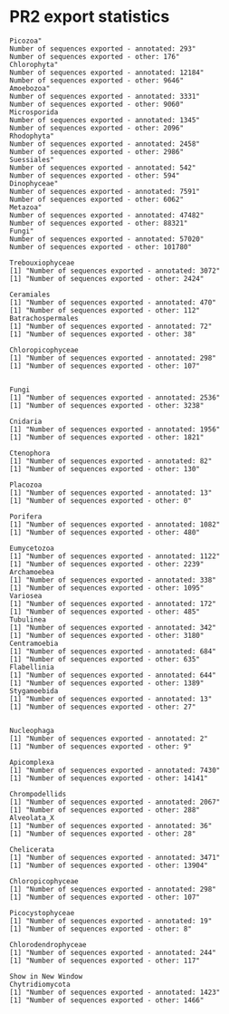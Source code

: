 # PR2 export statistics

    Picozoa"
    Number of sequences exported - annotated: 293"
    Number of sequences exported - other: 176"
    Chlorophyta"
    Number of sequences exported - annotated: 12184"
    Number of sequences exported - other: 9646"
    Amoebozoa"
    Number of sequences exported - annotated: 3331"
    Number of sequences exported - other: 9060"
    Microsporida 
    Number of sequences exported - annotated: 1345"
    Number of sequences exported - other: 2096"
    Rhodophyta"
    Number of sequences exported - annotated: 2458"
    Number of sequences exported - other: 2986"
    Suessiales"
    Number of sequences exported - annotated: 542"
    Number of sequences exported - other: 594"
    Dinophyceae"
    Number of sequences exported - annotated: 7591"
    Number of sequences exported - other: 6062"
    Metazoa"
    Number of sequences exported - annotated: 47482"
    Number of sequences exported - other: 88321"
    Fungi"
    Number of sequences exported - annotated: 57020"
    Number of sequences exported - other: 101780"

    Trebouxiophyceae 
    [1] "Number of sequences exported - annotated: 3072"
    [1] "Number of sequences exported - other: 2424"

    Ceramiales 
    [1] "Number of sequences exported - annotated: 470"
    [1] "Number of sequences exported - other: 112"
    Batrachospermales 
    [1] "Number of sequences exported - annotated: 72"
    [1] "Number of sequences exported - other: 38"

    Chloropicophyceae 
    [1] "Number of sequences exported - annotated: 298"
    [1] "Number of sequences exported - other: 107"


    Fungi 
    [1] "Number of sequences exported - annotated: 2536"
    [1] "Number of sequences exported - other: 3238"

    Cnidaria 
    [1] "Number of sequences exported - annotated: 1956"
    [1] "Number of sequences exported - other: 1821"

    Ctenophora 
    [1] "Number of sequences exported - annotated: 82"
    [1] "Number of sequences exported - other: 130"

    Placozoa 
    [1] "Number of sequences exported - annotated: 13"
    [1] "Number of sequences exported - other: 0"

    Porifera 
    [1] "Number of sequences exported - annotated: 1082"
    [1] "Number of sequences exported - other: 480"

    Eumycetozoa 
    [1] "Number of sequences exported - annotated: 1122"
    [1] "Number of sequences exported - other: 2239"
    Archamoebea 
    [1] "Number of sequences exported - annotated: 338"
    [1] "Number of sequences exported - other: 1095"
    Variosea 
    [1] "Number of sequences exported - annotated: 172"
    [1] "Number of sequences exported - other: 485"
    Tubulinea 
    [1] "Number of sequences exported - annotated: 342"
    [1] "Number of sequences exported - other: 3180"
    Centramoebia 
    [1] "Number of sequences exported - annotated: 684"
    [1] "Number of sequences exported - other: 635"
    Flabellinia 
    [1] "Number of sequences exported - annotated: 644"
    [1] "Number of sequences exported - other: 1389"
    Stygamoebida 
    [1] "Number of sequences exported - annotated: 13"
    [1] "Number of sequences exported - other: 27"


    Nucleophaga 
    [1] "Number of sequences exported - annotated: 2"
    [1] "Number of sequences exported - other: 9"

    Apicomplexa 
    [1] "Number of sequences exported - annotated: 7430"
    [1] "Number of sequences exported - other: 14141"

    Chrompodellids 
    [1] "Number of sequences exported - annotated: 2067"
    [1] "Number of sequences exported - other: 288"
    Alveolata_X 
    [1] "Number of sequences exported - annotated: 36"
    [1] "Number of sequences exported - other: 28"

    Chelicerata 
    [1] "Number of sequences exported - annotated: 3471"
    [1] "Number of sequences exported - other: 13904"

    Chloropicophyceae 
    [1] "Number of sequences exported - annotated: 298"
    [1] "Number of sequences exported - other: 107"

    Picocystophyceae 
    [1] "Number of sequences exported - annotated: 19"
    [1] "Number of sequences exported - other: 8"

    Chlorodendrophyceae 
    [1] "Number of sequences exported - annotated: 244"
    [1] "Number of sequences exported - other: 117"

    Show in New Window
    Chytridiomycota 
    [1] "Number of sequences exported - annotated: 1423"
    [1] "Number of sequences exported - other: 1466"
